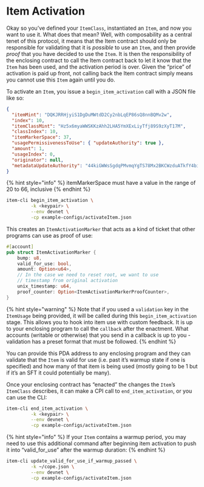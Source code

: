 # Item Activation

Okay so you’ve defined your `ItemClass`, instantiated an `Item`, and now you want to use it. What does that mean? Well, with composability as a central tenet of this protocol, it means that the Item contract should only be responsible for validating that it is _possible_ to use an `Item`, and then provide _proof_ that you have decided to use the `Item`. It is then the responsibility of the enclosing contract to call the Item contract back to let it know that the `Item` has been used, and the activation period is over. Given the “price” of activation is paid up front, not calling back the Item contract simply means you cannot use this `Item` again until you do.

To activate an `Item`, you issue a `begin_item_activation` call with a JSON file like so:

```json
{
  "itemMint": "DQKJRRHjyiS1DgDuMWtdD2Cy2nbLqEP86sQ8nnBQMv2w",
  "index": 10,
  "itemClassMint": "Hz5x6myaWWSKKzAhh2LHA5YmXExLiyTfj89S9zXyT17M",
  "classIndex": 10,
  "itemMarkerSpace": 37,
  "usagePermissivenessToUse": { "updateAuthority": true },
  "amount": 1,
  "usageIndex": 0,
  "originator": null,
  "metadataUpdateAuthority": "44kiGWWsSgdqPMvmqYgTS78Mx2BKCWzduATkfY4biU97"
}
```

{% hint style="info" %}
itemMarkerSpace must have a value in the range of 20 to 66, inclusive
{% endhint %}

```bash
item-cli begin_item_activation \
         -k <keypair> \
         --env devnet \
         -cp example-configs/activateItem.json
```

This creates an `ItemActivationMarker` that acts as a kind of ticket that other programs can use as proof of use:

```rust
#[account]
pub struct ItemActivationMarker {
    bump: u8,
    valid_for_use: bool,
    amount: Option<u64>,
    // In the case we need to reset root, we want to use
    // timestamp from original activation
    unix_timestamp: u64,
    proof_counter: Option<ItemActivationMarkerProofCounter>,
}
```

{% hint style="warning" %}
Note that if you used a `validation` key in the `ItemUsage` being provided, it will be called during this `begin_item_activation` stage. This allows you to hook into item use with custom feedback. It is up to your enclosing program to call the `callback` after the enactment. What accounts (writable or otherwise) that you send in a callback is up to you - validation has a preset format that must be followed.
{% endhint %}

You can provide this PDA address to any enclosing program and they can validate that the `Item` is valid for use (i.e. past it’s warmup state if one is specified) and how many of that item is being used (mostly going to be 1 but if it’s an SFT it could potentially be many).

Once your enclosing contract has “enacted” the changes the `Item`’s `ItemClass` describes, it can make a CPI call to `end_item_activation`, or you can use the CLI:

```bash
item-cli end_item_activation \
         -k <keypair> \
         --env devnet \
         -cp example-configs/activateItem.json
```

{% hint style="info" %}
If your `Item` contains a warmup period, you may need to use this additional command after beginning item activation to push it into “valid\_for\_use” after the warmup duration:
{% endhint %}

```bash
item-cli update_valid_for_use_if_warmup_passed \
         -k ~/cope.json \
         --env devnet \
         -cp example-configs/activateItem.json
```
